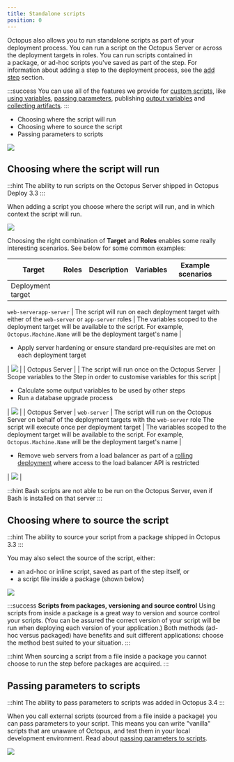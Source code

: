 ```yaml
---
title: Standalone scripts
position: 0
---
```



Octopus also allows you to run standalone scripts as part of your deployment process. You can run a script on the Octopus Server or across the deployment targets in roles. You can run scripts contained in a package, or ad-hoc scripts you've saved as part of the step. For information about adding a step to the deployment process, see the [add step](http://docs.octopusdeploy.com/display/OD/Add+step) section.

:::success
You can use all of the features we provide for [custom scripts](/docs/deploying-applications/custom-scripts/index.md), like [using variables](/docs/deploying-applications/custom-scripts/index.md), [passing parameters](/docs/deploying-applications/custom-scripts/index.md), publishing [output variables](/docs/deploying-applications/custom-scripts/index.md) and [collecting artifacts](/docs/deploying-applications/custom-scripts/index.md).
:::





- Choosing where the script will run
- Choosing where to source the script
- Passing parameters to scripts


![](/docs/images/5671696/5865914.png)

## Choosing where the script will run

:::hint
The ability to run scripts on the Octopus Server shipped in Octopus Deploy 3.3
:::


When adding a script you choose where the script will run, and in which context the script will run.


![](/docs/images/5046401/5275659.png)


Choosing the right combination of **Target** and **Roles** enables some really interesting scenarios. See below for some common examples:

| Target | Roles | Description | Variables | Example scenarios |  |
| --- | --- | --- | --- | --- | --- |
| Deployment target | 

`web-serverapp-server`
 | The script will run on each deployment target with either of the `web-server` or `app-server` roles | The variables scoped to the deployment target will be available to the script.
For example, `Octopus.Machine.Name` will be the deployment target's name | 
- Apply server hardening or ensure standard pre-requisites are met on each deployment target

 | ![](/docs/images/5046401/5275661.png) |
| Octopus Server |  | The script will run once on the Octopus Server  | Scope variables to the Step in order to customise variables for this script | 
- Calculate some output variables to be used by other steps
- Run a database upgrade process

 | ![](/docs/images/5046401/5275662.png) |
| Octopus Server | `web-server` | The script will run on the Octopus Server on behalf of the deployment targets with the `web-server` role
The script will execute once per deployment target | The variables scoped to the deployment target will be available to the script.
For example, `Octopus.Machine.Name` will be the deployment target's name | 
- Remove web servers from a load balancer as part of a [rolling deployment](/docs/patterns/rolling-deployments.md) where access to the load balancer API is restricted

 | ![](/docs/images/5046401/5275663.png) |

:::hint
Bash scripts are not able to be run on the Octopus Server, even if Bash is installed on that server
:::

## Choosing where to source the script

:::hint
The ability to source your script from a package shipped in Octopus 3.3
:::


You may also select the source of the script, either:

- an ad-hoc or inline script, saved as part of the step itself, or
- a script file inside a package (shown below)



![](/docs/images/5046401/5865637.png)

:::success
**Scripts from packages, versioning and source control**
Using scripts from inside a package is a great way to version and source control your scripts. (You can be assured the correct version of your script will be run when deploying each version of your application.) Both methods (ad-hoc versus packaged) have benefits and suit different applications: choose the method best suited to your situation.
:::

:::hint
When sourcing a script from a file inside a package you cannot choose to run the step before packages are acquired.
:::

## Passing parameters to scripts

:::hint
The ability to pass parameters to scripts was added in Octopus 3.4
:::


When you call external scripts (sourced from a file inside a package) you can pass parameters to your script. This means you can write "vanilla" scripts that are unaware of Octopus, and test them in your local development environment. Read about [passing parameters to scripts](/docs/deploying-applications/custom-scripts/index.md).


![](/docs/images/5046401/5865636.png)
